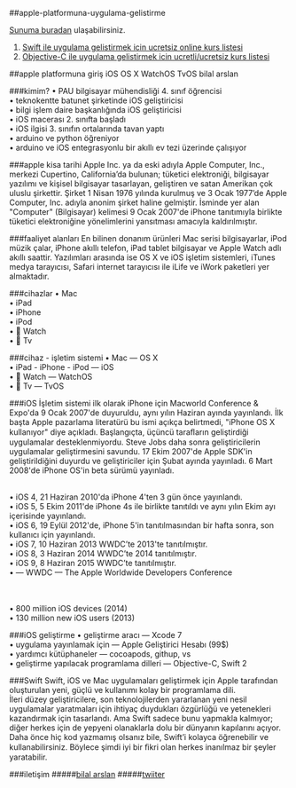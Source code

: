 ##apple-platformuna-uygulama-gelistirme

[Sunuma buradan](http://www.slideshare.net/BilalArslanAslan/apple-platformuna-uygulama-gelitirme) ulaşabilirsiniz.

1. [Swift ile uygulama gelistirmek icin ucretsiz online kurs listesi](http://www.hongkiat.com/blog/swift-programming-language/)
2. [Objective-C ile uygulama gelistirmek icin ucretli/ucretsiz kurs listesi](http://equallysimple.com/best-objective-c-ios-developer-video-tutorials-online/)

##apple platformuna giriş iOS OS X WatchOS TvOS
bilal arslan<br>

###kimim?
• PAU bilgisayar mühendisliği 4. sınıf öğrencisi<br>
• teknokentte batunet şirketinde iOS geliştiricisi<br>
• bilgi işlem daire başkanlığında iOS geliştiricisi<br>
• iOS macerası 2. sınıfta başladı<br>
• iOS ilgisi 3. sınıfın ortalarında tavan yaptı<br>
• arduino ve python öğreniyor<br>
• arduino ve iOS entegrasyonlu bir akıllı ev tezi üzerinde çalışıyor<br>

###apple kisa tarihi
Apple Inc. ya da eski adıyla Apple Computer, Inc., merkezi Cupertino, California’da bulunan; tüketici elektroniği, bilgisayar yazılımı ve kişisel bilgisayar tasarlayan, geliştiren ve satan Amerikan çok uluslu şirkettir. Şirket 1 Nisan 1976 yılında kurulmuş ve 3 Ocak 1977’de Apple Computer, Inc. adıyla anonim şirket haline gelmiştir. İsminde yer alan "Computer" (Bilgisayar) kelimesi 9 Ocak 2007'de iPhone tanıtımıyla birlikte tüketici elektroniğine yönelimlerini yansıtması amacıyla kaldırılmıştır.<br>

###faaliyet alanları 
En bilinen donanım ürünleri Mac serisi bilgisayarlar, iPod müzik çalar, iPhone akıllı telefon, iPad tablet bilgisayar ve Apple Watch adlı akıllı saattir. Yazılımları arasında ise OS X ve iOS işletim sistemleri, iTunes medya tarayıcısı, Safari internet tarayıcısı ile iLife ve iWork paketleri yer almaktadır.<br>

###cihazlar 
• Mac<br>
• iPad<br>
• iPhone<br>
• iPod<br>
•  Watch<br>
•  Tv<br>

###cihaz - işletim sistemi 
• Mac — OS X<br>
• iPad - iPhone - iPod — iOS<br>
•  Watch — WatchOS<br>
•  Tv — TvOS<br>

###iOS
İşletim sistemi ilk olarak iPhone için Macworld Conference & Expo'da 9 Ocak 2007'de duyuruldu, aynı yılın Haziran ayında yayınlandı. İlk başta Apple pazarlama literatürü bu ismi açıkça belirtmedi, "iPhone OS X kullanıyor" diye açıkladı. Başlangıçta, üçüncü taraﬂarın geliştirdiği uygulamalar desteklenmiyordu. Steve Jobs daha sonra geliştiricilerin uygulamalar geliştirmesini savundu. 17 Ekim 2007'de Apple SDK'in geliştirildiğini duyurdu ve geliştiriciler için Şubat ayında yayınladı. 6 Mart 2008'de iPhone OS'in beta sürümü yayınladı.<br><br>

• iOS 4, 21 Haziran 2010'da iPhone 4'ten 3 gün önce yayınlandı.<br>
• iOS 5, 5 Ekim 2011'de iPhone 4s ile birlikte tanıtıldı ve aynı yılın Ekim ayı içerisinde yayınlandı.<br>
• iOS 6, 19 Eylül 2012'de, iPhone 5'in tanıtılmasından bir hafta sonra, son kullanıcı için yayınlandı.<br>
• iOS 7, 10 Haziran 2013 WWDC’te 2013'te tanıtılmıştır.<br>
• iOS 8, 3 Haziran 2014 WWDC’te 2014 tanıtılmıştır.<br>
• iOS 9, 8 Haziran 2015 WWDC’te tanıtılmıştır.<br>
	• — WWDC — The Apple Worldwide Developers Conference<br><br><br>
	
• 800 million iOS devices (2014)<br>
• 130 million new iOS users (2013)<br>

###iOS geliştirme 
• geliştirme aracı — Xcode 7<br>
• uygulama yayınlamak için — Apple Geliştirici Hesabı (99$)<br>
• yardımcı kütüphaneler — cocoapods, githup, vs<br>
• geliştirme yapılacak programlama dilleri — Objective-C, Swift 2<br>

###Swift
Swift, iOS ve Mac uygulamaları geliştirmek için Apple tarafından oluşturulan yeni, güçlü ve kullanımı kolay bir programlama dili.<br>
İleri düzey geliştiricilere, son teknolojilerden yararlanan yeni nesil uygulamalar yaratmaları için ihtiyaç duydukları özgürlüğü ve yetenekleri kazandırmak için tasarlandı. Ama Swift sadece bunu yapmakla kalmıyor; diğer herkes için de yepyeni olanaklarla dolu bir dünyanın kapılarını açıyor. Daha önce hiç kod yazmamış olsanız bile, Swift’i kolayca öğrenebilir ve kullanabilirsiniz. Böylece şimdi iyi bir ﬁkri olan herkes inanılmaz bir şeyler yaratabilir.<br>

###iletişim 
#####[bilal arslan](http://bilalarslan.me)
#####[twiiter](https://twitter.com/_bilalarslan)
